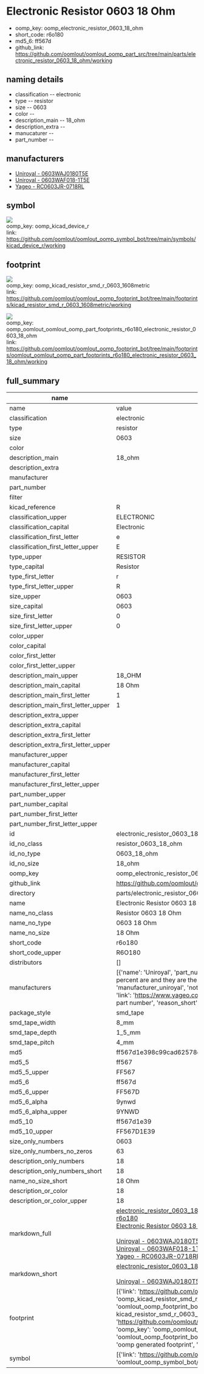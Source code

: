 # Electronic Resistor 0603 18 Ohm

  
* oomp_key: oomp_electronic_resistor_0603_18_ohm 
* short_code: r6o180
* md5_6: ff567d  
* github_link: https://github.com/oomlout/oomlout_oomp_part_src/tree/main/parts/electronic_resistor_0603_18_ohm/working  
## naming details
* classification -- electronic
* type -- resistor
* size -- 0603
* color -- 
* description_main -- 18_ohm
* description_extra -- 
* manucaturer -- 
* part_number -- 


## manufacturers
* [Uniroyal - 0603WAJ0180T5E]()  
* [Uniroyal - 0603WAF018-1T5E]()  
* [Yageo - RC0603JR-0718RL](https://www.yageo.com/en/Chart/Download/pdf/RC0603JR-0718RL)  

## symbol

![](symbol/{index}/working/working_600.png)  
oomp_key: oomp_kicad_device_r  
link: https://github.com/oomlout/oomlout_oomp_symbol_bot/tree/main/symbols/kicad_device_r/working  

## footprint

![](footprint/{index}/working/working_600.png)  
oomp_key: oomp_kicad_resistor_smd_r_0603_1608metric  
link: https://github.com/oomlout/oomlout_oomp_footprint_bot/tree/main/footprints/kicad_resistor_smd_r_0603_1608metric/working  

![](footprint/{index}/working/working_600.png)  
oomp_key: oomp_oomlout_oomlout_oomp_part_footprints_r6o180_electronic_resistor_0603_18_ohm  
link: https://github.com/oomlout/oomlout_oomp_footprint_bot/tree/main/footprints/oomlout_oomlout_oomp_part_footprints_r6o180_electronic_resistor_0603_18_ohm/working  

## full_summary
| name | value | 
| --- | --- | 
| name | value | 
| classification | electronic | 
| type | resistor | 
| size | 0603 | 
| color |  | 
| description_main | 18_ohm | 
| description_extra |  | 
| manufacturer |  | 
| part_number |  | 
| filter |  | 
| kicad_reference | R | 
| classification_upper | ELECTRONIC | 
| classification_capital | Electronic | 
| classification_first_letter | e | 
| classification_first_letter_upper | E | 
| type_upper | RESISTOR | 
| type_capital | Resistor | 
| type_first_letter | r | 
| type_first_letter_upper | R | 
| size_upper | 0603 | 
| size_capital | 0603 | 
| size_first_letter | 0 | 
| size_first_letter_upper | 0 | 
| color_upper |  | 
| color_capital |  | 
| color_first_letter |  | 
| color_first_letter_upper |  | 
| description_main_upper | 18_OHM | 
| description_main_capital | 18 Ohm | 
| description_main_first_letter | 1 | 
| description_main_first_letter_upper | 1 | 
| description_extra_upper |  | 
| description_extra_capital |  | 
| description_extra_first_letter |  | 
| description_extra_first_letter_upper |  | 
| manufacturer_upper |  | 
| manufacturer_capital |  | 
| manufacturer_first_letter |  | 
| manufacturer_first_letter_upper |  | 
| part_number_upper |  | 
| part_number_capital |  | 
| part_number_first_letter |  | 
| part_number_first_letter_upper |  | 
| id | electronic_resistor_0603_18_ohm | 
| id_no_class | resistor_0603_18_ohm | 
| id_no_type | 0603_18_ohm | 
| id_no_size | 18_ohm | 
| oomp_key | oomp_electronic_resistor_0603_18_ohm | 
| github_link | https://github.com/oomlout/oomlout_oomp_part_src/tree/main/parts/electronic_resistor_0603_18_ohm/working | 
| directory | parts/electronic_resistor_0603_18_ohm | 
| name | Electronic Resistor 0603 18 Ohm | 
| name_no_class | Resistor 0603 18 Ohm | 
| name_no_type | 0603 18 Ohm | 
| name_no_size | 18 Ohm | 
| short_code | r6o180 | 
| short_code_upper | R6O180 | 
| distributors | [] | 
| manufacturers | [{'name': 'Uniroyal', 'part_number': '0603WAJ0180T5E', 'link': '', 'id': 'manufacturer_uniroyal', 'note': {'reason': 'did this one first, but not in jlc pcb basic parts and 1 percent are and they are the same price', 'reason_short': 'not in jlc basic parts'}}, {'name': 'Uniroyal', 'part_number': '0603WAF018-1T5E', 'link': '', 'id': 'manufacturer_uniroyal', 'note': {'reason': 'in the jlc basic parts catalogue', 'reason_short': 'jlc basic part'}}, {'name': 'Yageo', 'part_number': 'RC0603JR-0718RL', 'link': 'https://www.yageo.com/en/Chart/Download/pdf/RC0603JR-0718RL', 'id': 'manufacturer_yageo', 'note': {'reason': 'yageo is a commonly cross referenced part number', 'reason_short': 'available everywhere'}}] | 
| package_style | smd_tape | 
| smd_tape_width | 8_mm | 
| smd_tape_depth | 1_5_mm | 
| smd_tape_pitch | 4_mm | 
| md5 | ff567d1e398c99cad62578d4bc64c61a | 
| md5_5 | ff567 | 
| md5_5_upper | FF567 | 
| md5_6 | ff567d | 
| md5_6_upper | FF567D | 
| md5_6_alpha | 9ynwd | 
| md5_6_alpha_upper | 9YNWD | 
| md5_10 | ff567d1e39 | 
| md5_10_upper | FF567D1E39 | 
| size_only_numbers | 0603 | 
| size_only_numbers_no_zeros | 63 | 
| description_only_numbers | 18 | 
| description_only_numbers_short | 18 | 
| name_no_size_short | 18 Ohm | 
| description_or_color | 18 | 
| description_or_color_upper | 18 | 
| markdown_full | [electronic_resistor_0603_18_ohm](https://github.com/oomlout/oomlout_oomp_part_src/tree/main/parts/electronic_resistor_0603_18_ohm/working)<br>[r6o180](https://github.com/oomlout/oomlout_oomp_part_src/tree/main/parts/electronic_resistor_0603_18_ohm/working)<br>[Electronic Resistor 0603 18 Ohm](https://github.com/oomlout/oomlout_oomp_part_src/tree/main/parts/electronic_resistor_0603_18_ohm/working)<br><br>[Uniroyal - 0603WAJ0180T5E- not in jlc basic parts]() [(L)  ](https://www.lcsc.com/search?q=0603WAJ0180T5E)[(D)  ](https://www.digikey.com/en/products?keywords=0603WAJ0180T5E)[(M)  ](https://www.mouser.com/Search/Refine?Keyword=0603WAJ0180T5E)[(N)  ](https://www.newark.com/search?st=0603WAJ0180T5E)[(SZ)  ](https://so.szlcsc.com/global.html?k=0603WAJ0180T5E)<br>[Uniroyal - 0603WAF018-1T5E- jlc basic part]() [(L)  ](https://www.lcsc.com/search?q=0603WAF018-1T5E)[(D)  ](https://www.digikey.com/en/products?keywords=0603WAF018-1T5E)[(M)  ](https://www.mouser.com/Search/Refine?Keyword=0603WAF018-1T5E)[(N)  ](https://www.newark.com/search?st=0603WAF018-1T5E)[(SZ)  ](https://so.szlcsc.com/global.html?k=0603WAF018-1T5E)<br>[Yageo - RC0603JR-0718RL- available everywhere](https://www.yageo.com/en/Chart/Download/pdf/RC0603JR-0718RL) [(L)  ](https://www.lcsc.com/search?q=RC0603JR-0718RL)[(D)  ](https://www.digikey.com/en/products?keywords=RC0603JR-0718RL)[(M)  ](https://www.mouser.com/Search/Refine?Keyword=RC0603JR-0718RL)[(N)  ](https://www.newark.com/search?st=RC0603JR-0718RL)[(SZ)  ](https://so.szlcsc.com/global.html?k=RC0603JR-0718RL)<br> | 
| markdown_short | [electronic_resistor_0603_18_ohm](https://github.com/oomlout/oomlout_oomp_part_src/tree/main/parts/electronic_resistor_0603_18_ohm/working)<br><br>[Uniroyal - 0603WAJ0180T5E- not in jlc basic parts]()[Uniroyal - 0603WAF018-1T5E- jlc basic part]()[Yageo - RC0603JR-0718RL- available everywhere](https://www.yageo.com/en/Chart/Download/pdf/RC0603JR-0718RL) | 
| footprint | [{'link': 'https://github.com/oomlout/oomlout_oomp_footprint_bot/tree/main/foootprntss/kicad_resistor_smd_r_0603_1608metric', 'oomp_key': 'oomp_kicad_resistor_smd_r_0603_1608metric', 'directory': 'oomlout_oomp_footprint_bot/footprints/kicad_resistor_smd_r_0603_1608metric//working/working.kicad_mod', 'note': 'source footprint kicad_resistor_smd_r_0603_1608metric', 'index': 0}, {'link': 'https://github.com/oomlout/oomlout_oomp_footprint_bot/tree/main/foootprntss/oomlout_oomlout_oomp_part_footprints_r6o180_electronic_resistor_0603_18_ohm', 'oomp_key': 'oomp_oomlout_oomlout_oomp_part_footprints_r6o180_electronic_resistor_0603_18_ohm', 'directory': 'oomlout_oomp_footprint_bot/footprints/oomlout_oomlout_oomp_part_footprints_r6o180_electronic_resistor_0603_18_ohm//working/working.kicad_mod', 'note': 'oomp generated footprint', 'index': 1}] | 
| symbol | [{'link': 'https://github.com/oomlout/oomlout_oomp_symbol_bot/tree/main/symbols/kicad_device_r', 'oomp_key': 'oomp_kicad_device_r', 'directory': 'oomlout_oomp_symbol_bot/symbols/kicad_device_r//working/working.kicad_sym', 'index': 0}] | 
